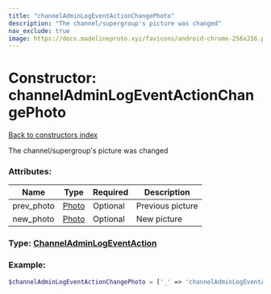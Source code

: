 ```yaml
---
title: "channelAdminLogEventActionChangePhoto"
description: "The channel/supergroup's picture was changed"
nav_exclude: true
image: https://docs.madelineproto.xyz/favicons/android-chrome-256x256.png
---
```

# Constructor: channelAdminLogEventActionChangePhoto  
[Back to constructors index](index.md)



The channel/supergroup's picture was changed

### Attributes:

| Name     |    Type       | Required | Description |
|----------|---------------|----------|-------------|
|prev\_photo|[Photo](../types/Photo.md) | Optional|Previous picture|
|new\_photo|[Photo](../types/Photo.md) | Optional|New picture|



### Type: [ChannelAdminLogEventAction](../types/ChannelAdminLogEventAction.md)


### Example:

```php
$channelAdminLogEventActionChangePhoto = ['_' => 'channelAdminLogEventActionChangePhoto', 'prev_photo' => Photo, 'new_photo' => Photo];
```  
